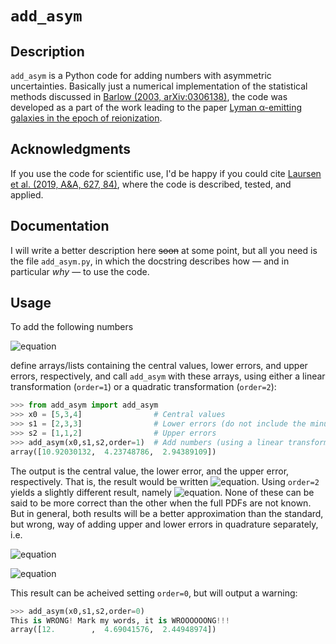 <link href="https://raw.githubusercontent.com/anisotropela/anisotropela.github.io/master/assets/css/styles.css" rel="stylesheet"></link>

# `add_asym`

## Description

`add_asym` is a <span style="color:var(--orange)">Python</span> code for adding numbers with asymmetric uncertainties. Basically just a numerical implementation of the statistical methods discussed in [Barlow (2003, arXiv:0306138)](https://ui.adsabs.harvard.edu/abs/2003physics...6138B), the code was developed as a part of the work leading to the paper [Lyman α-emitting galaxies in the epoch of reionization](https://arxiv.org/abs/1806.07392v1).

## Acknowledgments

If you use the code for scientific use, I'd be happy if you could cite [Laursen et al. (2019, A&A, 627, 84)](https://ui.adsabs.harvard.edu/abs/2019A%26A...627A..84L),
 where the code is described, tested, and applied.

## Documentation

I will write a better description here <s>soon</s> at some point, but all you need is the file `add_asym.py`, in which the docstring describes how — and in particular *why* — to use the code.

## Usage

To add the following numbers
	
![equation](http://latex.codecogs.com/gif.latex?5_{-2}^{+1}\\,\\,+\\,\\,3_{-3}^{+1}\\,\\,+\\,\\,4_{-3}^{+2})

<!--$$
\qquad 5_{-2}^{+1}  \,+\,  3_{-3}^{+1}  \,+\,  4_{-3}^{+2},
$$
-->
define arrays/lists containing the central values, lower errors, and upper errors, respectively, and call `add_asym` with these arrays, using either a linear transformation (`order=1`) or a quadratic transformation (`order=2`):

```python
>>> from add_asym import add_asym
>>> x0 = [5,3,4]                # Central values
>>> s1 = [2,3,3]                # Lower errors (do not include the minus)
>>> s2 = [1,1,2]                # Upper errors
>>> add_asym(x0,s1,s2,order=1)  # Add numbers (using a linear transformation)
array([10.92030132,  4.23748786,  2.94389109])
```

The output is the central value, the lower error, and the upper error, respectively. That is, the result would be written ![equation](http://latex.codecogs.com/gif.latex?10.9_{-4.2}^{+2.9}). Using `order=2` yields a slightly different result, namely ![equation](http://latex.codecogs.com/gif.latex?10.7_{-4.5}^{+3.2}). None of these can be said to be more correct than the other when the full PDFs are not known. But in general, both results will be a better approximation than the standard, but wrong, way of adding upper and lower errors in quadrature separately, i.e.

![equation](http://latex.codecogs.com/gif.latex?5_{-2}^{+1}\\,+\\,3_{-3}^{+1}\\,+\\,4_{-3}^{+2}\\,\\,\\,=\\,\\,\\,(5+3+4)_{-\\sqrt{2^2+3^2+3^2}}^{+\\sqrt{1^2+1^2+2^2}})

![equation](http://latex.codecogs.com/gif.latex?.\\hspace{3.25cm}\\simeq\\,\\,12_{-4.7}^{+2.4}.\\hspace{3cm}(\\mathrm{WRONG!}))

<!--$$
  \begin{array}{rcl}
   5_{-2}^{+1}  \,+\,  3_{-3}^{+1}  \,+\,  4_{-3}^{+2} & = & (5+3+4)_{-\sqrt{2^2+3^2+3^2}}^{+\sqrt{1^2+1^2+2^2}} \\
   & \simeq & 12_{-4.7}^{+2.4}. \hspace{3cm}(\mathrm{WRONG!})
  \end{array}
$$
-->

This result can be acheived setting `order=0`, but will output a warning:

```python
>>> add_asym(x0,s1,s2,order=0)
This is WRONG! Mark my words, it is WROOOOOONG!!!
array([12.        ,  4.69041576,  2.44948974])
```